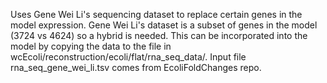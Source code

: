 Uses Gene Wei Li's sequencing dataset to replace certain genes in the model expression.  Gene Wei Li's dataset is a subset of genes in the model (3724 vs 4624) so a hybrid is needed.  This can be incorporated into the model by copying the data to the file in wcEcoli/reconstruction/ecoli/flat/rna_seq_data/.  Input file rna_seq_gene_wei_li.tsv comes from EcoliFoldChanges repo.